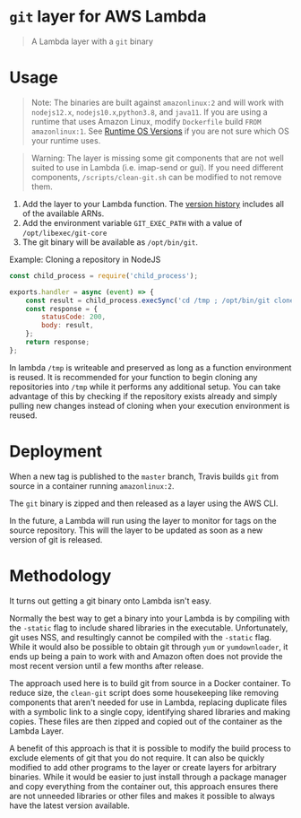 # `git` layer for AWS Lambda

> A Lambda layer with a `git` binary

# Usage

> Note: The binaries are built against `amazonlinux:2` and will work with `nodejs12.x`, `nodejs10.x`,`python3.8`, and `java11`. If you are using a runtime that uses Amazon Linux, modify `Dockerfile` build `FROM amazonlinux:1`. See [Runtime OS Versions](https://docs.aws.amazon.com/lambda/latest/dg/lambda-runtimes.html) if you are not sure which OS your runtime uses.

> Warning: The layer is missing some git components that are not well suited to use in Lambda (i.e. imap-send or gui). If you need different components, `/scripts/clean-git.sh` can be modified to not remove them.

1. Add the layer to your Lambda function. The [version history](VERSIONS.md) includes all of the available ARNs.
1. Add the environment variable `GIT_EXEC_PATH` with a value of `/opt/libexec/git-core`
1. The git binary will be available as `/opt/bin/git`.

Example: Cloning a repository in NodeJS
```js
const child_process = require('child_process');

exports.handler = async (event) => {
    const result = child_process.execSync('cd /tmp ; /opt/bin/git clone https://github.com/octocat/Hello-World.git').toString();
    const response = {
        statusCode: 200,
        body: result,
    };
    return response;
};
```

In lambda `/tmp` is writeable and preserved as long as a function environment is reused.
It is recommended for your function to begin cloning any repositories into `/tmp` while it performs any additional setup. 
You can take advantage of this by checking if the repository exists already and simply pulling new changes instead of cloning when your execution environment is reused.

# Deployment

When a new tag is published to the `master` branch, Travis builds `git` from source in a container running `amazonlinux:2`.

The `git` binary is zipped and then released as a layer using the AWS CLI.

In the future, a Lambda will run using the layer to monitor for tags on the source repository. This will the layer to be updated as soon as a new version of git is released.

# Methodology
It turns out getting a git binary onto Lambda isn't easy.

Normally the best way to get a binary into your Lambda is by compiling with the `-static` flag to include shared libraries in the executable. 
Unfortunately, git uses NSS, and resultingly cannot be compiled with the `-static` flag.
While it would also be possible to obtain git through `yum` or `yumdownloader`, it ends up being a pain to work with and Amazon often does not provide the most recent version until a few months after release.

The approach used here is to build git from source in a Docker container. To reduce size, the `clean-git` script does some housekeeping like removing components that aren't needed for use in Lambda, replacing duplicate files with a symbolic link to a single copy, identifying shared libraries and making copies. These files are then zipped and copied out of the container as the Lambda Layer.

A benefit of this approach is that it is possible to modify the build process to exclude elements of git that you do not require. It can also be quickly modified to add other programs to the layer or create layers for arbitrary binaries. While it would be easier to just install through a package manager and copy everything from the container out, this approach ensures there are not unneeded libraries or other files and makes it possible to always have the latest version available.